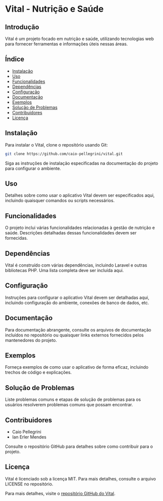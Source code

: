 # Vital - Nutrição e Saúde

## Introdução
Vital é um projeto focado em nutrição e saúde, utilizando tecnologias web para fornecer ferramentas e informações úteis nessas áreas.

## Índice
- [Instalação](#instalação)
- [Uso](#uso)
- [Funcionalidades](#funcionalidades)
- [Dependências](#dependências)
- [Configuração](#configuração)
- [Documentação](#documentação)
- [Exemplos](#exemplos)
- [Solução de Problemas](#solução-de-problemas)
- [Contribuidores](#contribuidores)
- [Licença](#licença)

## Instalação
Para instalar o Vital, clone o repositório usando Git:
```bash
git clone https://github.com/caio-pellegrini/vital.git
```
Siga as instruções de instalação especificadas na documentação do projeto para configurar o ambiente.

## Uso
Detalhes sobre como usar o aplicativo Vital devem ser especificados aqui, incluindo quaisquer comandos ou scripts necessários.

## Funcionalidades
O projeto inclui várias funcionalidades relacionadas à gestão de nutrição e saúde. Descrições detalhadas dessas funcionalidades devem ser fornecidas.

## Dependências
Vital é construído com várias dependências, incluindo Laravel e outras bibliotecas PHP. Uma lista completa deve ser incluída aqui.

## Configuração
Instruções para configurar o aplicativo Vital devem ser detalhadas aqui, incluindo configuração do ambiente, conexões de banco de dados, etc.

## Documentação
Para documentação abrangente, consulte os arquivos de documentação incluídos no repositório ou quaisquer links externos fornecidos pelos mantenedores do projeto.

## Exemplos
Forneça exemplos de como usar o aplicativo de forma eficaz, incluindo trechos de código e explicações.

## Solução de Problemas
Liste problemas comuns e etapas de solução de problemas para os usuários resolverem problemas comuns que possam encontrar.

## Contribuidores
- Caio Pellegrini
- Ian Erler Mendes

Consulte o repositório GitHub para detalhes sobre como contribuir para o projeto.

## Licença
Vital é licenciado sob a licença MIT. Para mais detalhes, consulte o arquivo LICENSE no repositório.

Para mais detalhes, visite o [repositório GitHub do Vital](https://github.com/caio-pellegrini/vital).
